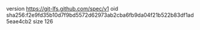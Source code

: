 version https://git-lfs.github.com/spec/v1
oid sha256:f2e9fd35b10d7f9bd5572d62973ab2cba6fb9da04f21b522b83df1ad5eae4cb2
size 126
